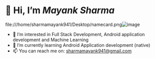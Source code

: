 # 👋 Hi, I’m *Mayank Sharma*
file:///home/sharmamayank941/Desktop/namecard.png![image](https://user-images.githubusercontent.com/47031060/116133535-72982b80-a6ec-11eb-8349-550d6eb25e27.png)



- 👀 I’m interested in Full Stack Development, Android application development and Machine Learning
- 🌱 I’m currently learning Android Application development (native)
- 📫 You can reach me on: sharmamayank941@gmail.com

<!---
sharmamayank94/sharmamayank94 is a ✨ special ✨ repository because its `README.md` (this file) appears on your GitHub profile.
You can click the Preview link to take a look at your changes.
--->
